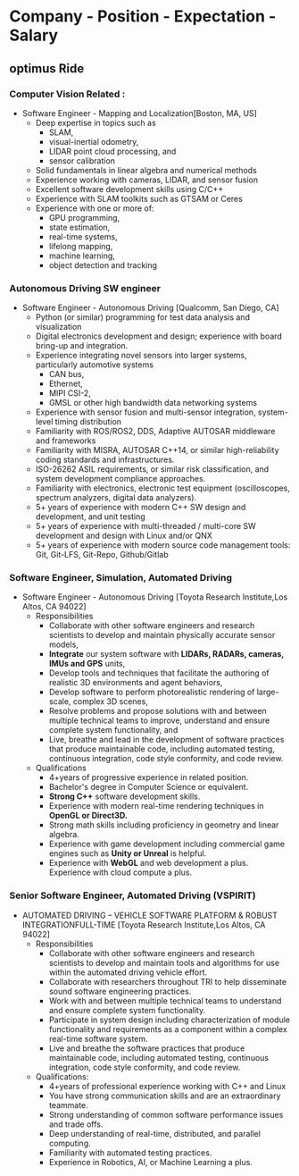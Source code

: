 # Company - Position - Expectation - Salary

## optimus Ride

###  Computer Vision Related :
- Software Engineer - Mapping and Localization[Boston, MA, US]
  - Deep expertise in topics such as 
    + SLAM, 
    + visual-inertial odometry, 
    + LIDAR point cloud processing, and 
    + sensor calibration
  - Solid fundamentals in linear algebra and numerical methods
  - Experience working with cameras, LIDAR, and sensor fusion
  - Excellent software development skills using C/C++
  - Experience with SLAM toolkits such as GTSAM or Ceres
  - Experience with one or more of: 
    + GPU programming, 
    + state estimation, 
    + real-time systems, 
    + lifelong mapping, 
    + machine learning, 
    + object detection and tracking

### Autonomous Driving SW engineer
- Software Engineer - Autonomous Driving [Qualcomm, San Diego, CA]
  - Python (or similar) programming for test data analysis and visualization
  - Digital electronics development and design; experience with board bring-up and integration.
  - Experience integrating novel sensors into larger systems, particularly automotive systems
    + CAN bus, 
    + Ethernet, 
    + MIPI CSI-2, 
    + GMSL or other high bandwidth data networking systems
  - Experience with sensor fusion and multi-sensor integration, system-level timing distribution
  - Familiarity with ROS/ROS2, DDS, Adaptive AUTOSAR middleware and frameworks
  - Familiarity with MISRA, AUTOSAR C++14, or similar high-reliability coding standards and infrastructures.
  - ISO-26262 ASIL requirements, or similar risk classification, and system development compliance approaches.
  - Familiarity with electronics, electronic test equipment (oscilloscopes, spectrum analyzers, digital data analyzers).
  - 5+ years of experience with modern C++ SW design and development, and unit testing
  - 5+ years of experience with multi-threaded / multi-core SW development and design with Linux and/or QNX
  - 5+ years of experience with modern source code management tools: Git, Git-LFS, Git-Repo, Github/Gitlab
  
  
### Software Engineer, Simulation, Automated Driving
- Software Engineer - Autonomous Driving [Toyota Research Institute,Los Altos, CA 94022]
  + Responsibilities
    - Collaborate with other software engineers and research scientists to develop and maintain physically accurate sensor models,
    - __Integrate__ our system software with __LIDARs, RADARs, cameras, IMUs and GPS__ units,
    - Develop tools and techniques that facilitate the authoring of realistic 3D environments and agent behaviors,
    - Develop software to perform photorealistic rendering of large-scale, complex 3D scenes,
    - Resolve problems and propose solutions with and between multiple technical teams to improve, understand and ensure complete system functionality, and
    - Live, breathe and lead in the development of software practices that produce maintainable code, including automated testing, continuous integration, code style conformity, and code review.
  + Qualifications
    - 4+years of progressive experience in related position.
    - Bachelor's degree in Computer Science or equivalent.
    - __Strong C++__ software development skills.
    - Experience with modern real-time rendering techniques in __OpenGL or Direct3D.__
    - Strong math skills including proficiency in geometry and linear algebra.
    - Experience with game development including commercial game engines such as __Unity or Unreal__ is helpful.
    - Experience with __WebGL__ and web development a plus. Experience with cloud compute a plus.
    
### Senior Software Engineer, Automated Driving (VSPIRIT)
- AUTOMATED DRIVING – VEHICLE SOFTWARE PLATFORM & ROBUST INTEGRATIONFULL-TIME [Toyota Research Institute,Los Altos, CA 94022]
  + Responsibilities
    - Collaborate with other software engineers and research scientists to develop and maintain tools and algorithms for use within the automated driving vehicle effort.
    - Collaborate with researchers throughout TRI to help disseminate sound software engineering practices.
    - Work with and between multiple technical teams to understand and ensure complete system functionality.
    - Participate in system design including characterization of module functionality and requirements as a component within a complex real-time software system.
    - Live and breathe the software practices that produce maintainable code, including automated testing, continuous integration, code style conformity, and code review.
  + Qualifications:
    - 4+years of professional experience working with C++ and Linux
    - You have strong communication skills and are an extraordinary teammate.
    - Strong understanding of common software performance issues and trade offs.
    - Deep understanding of real-time, distributed, and parallel computing.
    - Familiarity with automated testing practices.
    - Experience in Robotics, AI, or Machine Learning a plus.


